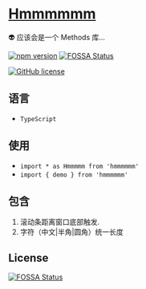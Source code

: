 <h1 align="left"><a href="https://github.com/HuangHongRui/Hmmmmmm#">Hmmmmmm</a></h1>

:alien: 应该会是一个 Methods 库...

[![npm version](https://img.shields.io/npm/v/hmmmmmm.svg?color=0cf)](https://www.npmjs.com/package/hmmmmmm) [![FOSSA Status](https://app.fossa.io/api/projects/git%2Bgithub.com%2FHuangHongRui%2FHmmmmmm.svg?type=shield)](https://app.fossa.io/projects/git%2Bgithub.com%2FHuangHongRui%2FHmmmmmm?ref=badge_shield)

[![GitHub license](https://img.shields.io/badge/license-MIT-blue.svg?color=ff69b4)](https://github.com/HuangHongRui/Hmmmmmm/blob/master/LICENSE) 

## 语言

- `TypeScript`

## 使用

- `import * as Hmmmmm from 'hmmmmmm'`
- `import { demo } from 'hmmmmmm'`


## 包含

1. 滚动条距离窗口底部触发.
2. 字符（中文|半角|圆角）统一长度

## License
[![FOSSA Status](https://app.fossa.io/api/projects/git%2Bgithub.com%2FHuangHongRui%2FHmmmmmm.svg?type=large)](https://app.fossa.io/projects/git%2Bgithub.com%2FHuangHongRui%2FHmmmmmm?ref=badge_large)